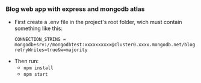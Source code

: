 ### **Blog web app with express and mongodb atlas**

- First create a .env file in the project's root folder, wich must contain something like this:
   ```properties
   CONNECTION_STRING = mongodb+srv://mongodbtest:xxxxxxxxxx@cluster0.xxxx.mongodb.net/blog?retryWrites=true&w=majority
   ```
- Then run:
   + `npm install`
   + `npm start`
   

